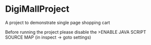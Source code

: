 # DigiMallProject
A project to demonstrate single page shopping cart


Before running the project please disable the >ENABLE JAVA SCRIPT SOURCE MAP (in inspect -> goto settings)
